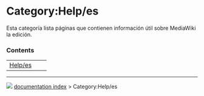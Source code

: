 # Category:Help/es
Esta categoría lista páginas que contienen información útil sobre MediaWiki la edición.

### Contents

|     |     |     |
| --- | --- | --- |
| [Help/es](wiki/Help/es.md) |



---
![](images/Right_arrow.png) [documentation index](../README.md) > Category:Help/es
